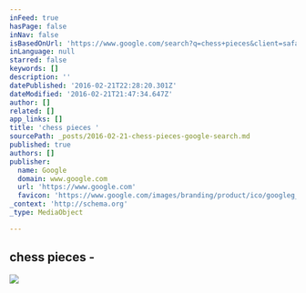 ```yaml
---
inFeed: true
hasPage: false
inNav: false
isBasedOnUrl: 'https://www.google.com/search?q=chess+pieces&client=safari&hl=en-us&prmd=isavn&source=lnms&tbm=isch&sa=X&ved=0ahUKEwiI37S0nYnLAhVDVh4KHbfwDeAQ_AUIBygB&biw=375&bih=559#imgrc=YnU-4BrM3xuYQM%3A'
inLanguage: null
starred: false
keywords: []
description: ''
datePublished: '2016-02-21T22:28:20.301Z'
dateModified: '2016-02-21T21:47:34.647Z'
author: []
related: []
app_links: []
title: 'chess pieces '
sourcePath: _posts/2016-02-21-chess-pieces-google-search.md
published: true
authors: []
publisher:
  name: Google
  domain: www.google.com
  url: 'https://www.google.com'
  favicon: 'https://www.google.com/images/branding/product/ico/googleg_lodp.ico'
_context: 'http://schema.org'
_type: MediaObject

---
```

<article style=""><h1>chess pieces -</h1><img src="https://s3-us-west-2.amazonaws.com/the-grid-img/p/611da9a874357851239b90752ef7a2e2f1344eed.jpg" /></article>